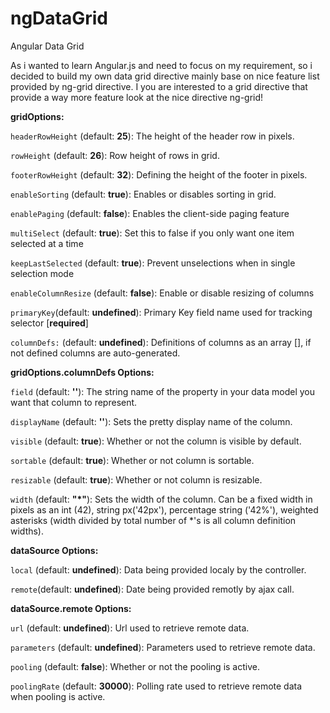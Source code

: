 ngDataGrid
==========

Angular Data Grid

As i wanted to learn Angular.js and need to focus on my requirement, so i decided to build my own data grid directive mainly base on nice feature list provided by ng-grid directive.
I you are interested to a grid directive that provide a way more feature look at the nice directive ng-grid!


**gridOptions:**

```headerRowHeight``` (default: **25**): The height of the header row in pixels.

```rowHeight``` (default: **26**): Row height of rows in grid.

```footerRowHeight``` (default: **32**): Defining the height of the footer in pixels.

```enableSorting``` (default: **true**):  Enables or disables sorting in grid.

```enablePaging``` (default: **false**): Enables the client-side paging feature

```multiSelect``` (default: **true**): Set this to false if you only want one item selected at a time

```keepLastSelected``` (default: **true**): Prevent unselections when in single selection mode

```enableColumnResize``` (default: **false**): Enable or disable resizing of columns

```primaryKey```(default: **undefined**): Primary Key field name used for tracking selector [**required**]

```columnDefs:``` (default: **undefined**): Definitions of columns as an array [], if not defined columns are auto-generated.


**gridOptions.columnDefs Options:**

```field``` (default: **''**): The string name of the property in your data model you want that column to represent.

```displayName``` (default: **''**): Sets the pretty display name of the column.

```visible``` (default: **true**): Whether or not the column is visible by default.

```sortable``` (default: **true**): Whether or not column is sortable.

```resizable``` (default: **true**): Whether or not column is resizable.

```width``` (default: **"*"**): Sets the width of the column. Can be a fixed width in pixels as an int (42), string px('42px'), percentage string ('42%'), weighted asterisks (width divided by total number of *'s is all column definition widths).


**dataSource Options:**

```local``` (default: **undefined**): Data being provided localy by the controller.

```remote```(default: **undefined**): Date being provided remotly by ajax call.


**dataSource.remote Options:**

```url``` (default: **undefined**): Url used to retrieve remote data.

```parameters``` (default: **undefined**): Parameters used to retrieve remote data.

```pooling``` (default: **false**): Whether or not the pooling is active.

```poolingRate``` (default: **30000**): Polling rate used to retrieve remote data when pooling is active.










